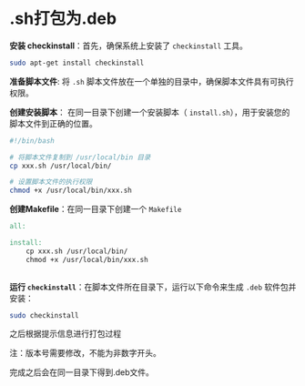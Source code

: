# .sh打包为.deb



**安装 checkinstall**：首先，确保系统上安装了 `checkinstall` 工具。

```sh
sudo apt-get install checkinstall
```

**准备脚本文件**: 	将 `.sh` 脚本文件放在一个单独的目录中，确保脚本文件具有可执行权限。

**创建安装脚本**：  在同一目录下创建一个安装脚本（ `install.sh`），用于安装您的脚本文件到正确的位置。

```sh
#!/bin/bash

# 将脚本文件复制到 /usr/local/bin 目录
cp xxx.sh /usr/local/bin/

# 设置脚本文件的执行权限
chmod +x /usr/local/bin/xxx.sh

```

**创建Makefile**：在同一目录下创建一个 `Makefile`

```makefile
all:

install:
	cp xxx.sh /usr/local/bin/
	chmod +x /usr/local/bin/xxx.sh
	
```



**运行 `checkinstall`**：在脚本文件所在目录下，运行以下命令来生成 `.deb` 软件包并安装：

```sh
sudo checkinstall
```

之后根据提示信息进行打包过程

注：版本号需要修改，不能为非数字开头。



完成之后会在同一目录下得到.deb文件。

